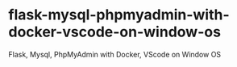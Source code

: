 # flask-mysql-phpmyadmin-with-docker-vscode-on-window-os
Flask, Mysql, PhpMyAdmin with Docker, VScode on Window OS
